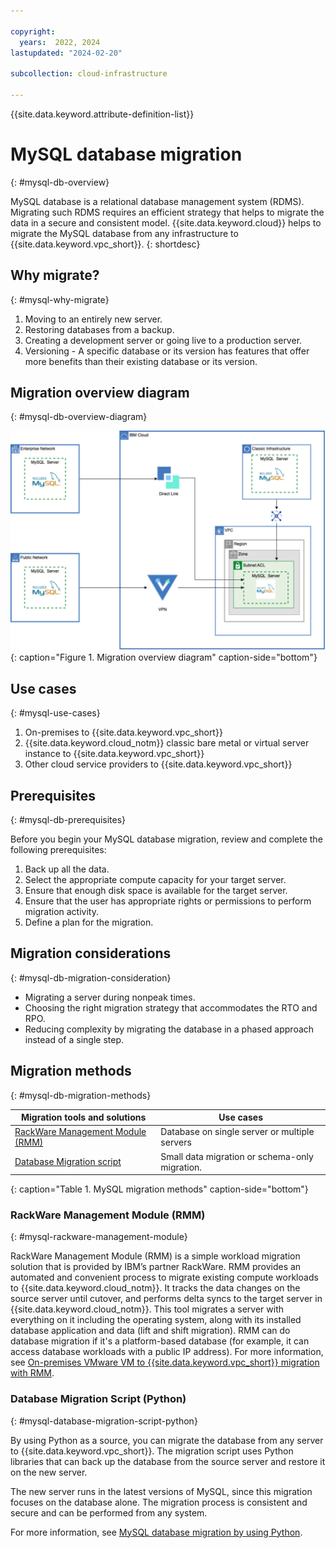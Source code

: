 ```yaml
---

copyright:
  years:  2022, 2024
lastupdated: "2024-02-20"

subcollection: cloud-infrastructure

---
```


{{site.data.keyword.attribute-definition-list}}

# MySQL database migration
{: #mysql-db-overview}

MySQL database is a relational database management system (RDMS). Migrating such RDMS requires an efficient strategy that helps to migrate the data in a secure and consistent model. {{site.data.keyword.cloud}} helps to migrate the MySQL database from any infrastructure to {{site.data.keyword.vpc_short}}.
{: shortdesc}

## Why migrate?
{: #mysql-why-migrate}

1. Moving to an entirely new server.
2. Restoring databases from a backup.
3. Creating a development server or going live to a production server.
4. Versioning - A specific database or its version has features that offer more benefits than their existing database or its version.

## Migration overview diagram
{: #mysql-db-overview-diagram}

![Migration Overview Diagram](images/mysql_db_migration.svg){: caption="Figure 1. Migration overview diagram" caption-side="bottom"}

## Use cases
{: #mysql-use-cases}

1. On-premises to {{site.data.keyword.vpc_short}}
2. {{site.data.keyword.cloud_notm}} classic bare metal or virtual server instance to {{site.data.keyword.vpc_short}}
3. Other cloud service providers to {{site.data.keyword.vpc_short}}

## Prerequisites
{: #mysql-db-prerequisites}

Before you begin your MySQL database migration, review and complete the following prerequisites:

1. Back up all the data.
2. Select the appropriate compute capacity for your target server.
3. Ensure that enough disk space is available for the target server.
4. Ensure that the user has appropriate rights or permissions to perform migration activity.
5. Define a plan for the migration.

## Migration considerations
{: #mysql-db-migration-consideration}

* Migrating a server during nonpeak times.
* Choosing the right migration strategy that accommodates the RTO and RPO.
* Reducing complexity by migrating the database in a phased approach instead of a single step.

## Migration methods
{: #mysql-db-migration-methods}

| Migration tools and solutions | Use cases |
| ----------------- | -------- |
| [RackWare Management Module (RMM)](/docs/cloud-infrastructure?topic=cloud-infrastructure-mysql-db-overview#rackware-management-module) | Database on single server or multiple servers |
| [Database Migration script](/docs/cloud-infrastructure?topic=cloud-infrastructure-mysql-db-overview#database-migration-script-python)| Small data migration or schema-only migration. |
{: caption="Table 1. MySQL migration methods" caption-side="bottom"}

### RackWare Management Module (RMM)
{: #mysql-rackware-management-module}

RackWare Management Module (RMM) is a simple workload migration solution that is provided by IBM’s partner RackWare. RMM provides an automated and convenient process to migrate existing compute workloads to {{site.data.keyword.cloud_notm}}. It tracks the data changes on the source server until cutover, and performs delta syncs to the target server in {{site.data.keyword.cloud_notm}}. This tool migrates a server with everything on it including the operating system, along with its installed database application and data (lift and shift migration). RMM can do database migration if it's a platform-based database (for example, it can access database workloads with a public IP address). For more information, see [On-premises VMware VM to {{site.data.keyword.vpc_short}} migration with RMM](/docs/cloud-infrastructure?topic=cloud-infrastructure-migrating-images-vmware-vpc).

### Database Migration Script (Python)
{: #mysql-database-migration-script-python}

By using Python as a source, you can migrate the database from any server to {{site.data.keyword.vpc_short}}. The migration script uses Python libraries that can back up the database from the source server and restore it on the new server.

The new server runs in the latest versions of MySQL, since this migration focuses on the database alone. The migration process is consistent and secure and can be performed from any system.

For more information, see [MySQL database migration by using Python](/docs/cloud-infrastructure?topic=cloud-infrastructure-mysql-python).

